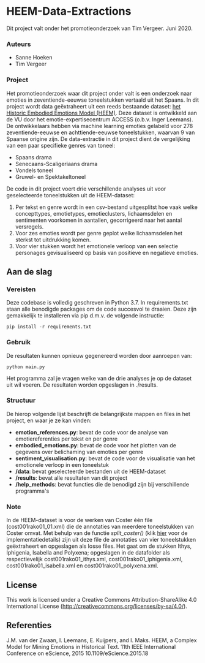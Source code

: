 # HEEM-Data-Extractions

Dit project valt onder het promotieonderzoek van Tim Vergeer.
Juni 2020.

### Auteurs
- Sanne Hoeken
- Tim Vergeer

### Project

Het promotieonderzoek waar dit project onder valt is een onderzoek naar emoties in zeventiende-eeuwse toneelstukken vertaald uit het Spaans. In dit project wordt data geëxtraheert uit een reeds bestaande dataset: [het Historic Embodied Emotions Model (HEEM)](https://github.com/NLeSC/HEEM-dataset). Deze dataset is ontwikkeld aan de VU door het emotie-expertisecentrum ACCESS (o.b.v. Inger Leemans). De ontwikkelaars hebben via machine learning emoties gelabeld voor 278 zeventiende-eeuwse en achttiende-eeuwse toneelstukken, waarvan 9 van Spaanse origine zijn. 
De data-extractie in dit project dient de vergelijking van een paar specifieke genres van toneel: 
- Spaans drama
- Senecaans-Scaligeriaans drama
- Vondels toneel
- Gruwel- en Spektakeltoneel

De code in dit project voert drie verschillende analyses uit voor geselecteerde toneelstukken uit de HEEM-dataset: 
1. Per tekst en genre wordt in een csv-bestand uitgesplitst hoe vaak welke concepttypes, emotietypes, emotieclusters, lichaamsdelen en sentimenten voorkomen in aantallen, gecorrigeerd naar het aantal versregels.
2. Voor zes emoties wordt per genre geplot welke lichaamsdelen het sterkst tot uitdrukking komen.
3. Voor vier stukken wordt het emotionele verloop van een selectie personages gevisualiseerd op basis van positieve en negatieve emoties.

## Aan de slag

### Vereisten

Deze codebase is volledig geschreven in Python 3.7. In requirements.txt staan alle benodigde packages om de code succesvol te draaien. Deze zijn gemakkelijk te installeren via pip d.m.v. de volgende instructie:

```
pip install -r requirements.txt
```

### Gebruik

De resultaten kunnen opnieuw gegenereerd worden door aanroepen van:

```
python main.py
```

Het programma zal je vragen welke van de drie analyses je op de dataset uit wil voeren. De resultaten worden opgeslagen in ./results.

### Structuur

De hierop volgende lijst beschrijft de belangrijkste mappen en files in het project, en waar je ze kan vinden:

- **emotion_references.py**: bevat de code voor de analyse van emotiereferenties per tekst en per genre
- **embodied_emotions.py**: bevat de code voor het plotten van de gegevens over belichaming van emoties per genre
- **sentiment_visualisation.py**: bevat de code voor de visualisatie van het emotionele verloop in een toneelstuk
- **/data**: bevat geselecteerde bestanden uit de HEEM-dataset
- **/results**: bevat alle resultaten van dit project
- **/help_methods**: bevat functies die de benodigd zijn bij verschillende programma's

### Note

In de HEEM-dataset is voor de werken van Coster één file (cost001rako01_01.xml) die de annotaties van meerdere toneelstukken van Coster omvat. Met behulp van de functie *split_coster()* (klik [hier](https://github.com/SanneHoeken/HEEM-Data-Extractions/blob/master/help_methods/split_coster.py) voor de implementatiedetails) zijn uit deze file de annotaties van vier toneelstukken geëxtraheert en opgeslagen als losse files. Het gaat om de stukken Ithys, Iphigenia, Isabella and Polyxena; opgeslagen in de datafolder als respectievelijk cost001rako01_ithys.xml, cost001rako01_iphigenia.xml, cost001rako01_isabella.xml en cost001rako01_polyxena.xml. 

## License
This work is licensed under a Creative Commons Attribution-ShareAlike 4.0 International License (http://creativecommons.org/licenses/by-sa/4.0/).

## Referenties
J.M. van der Zwaan, I. Leemans, E. Kuijpers, and I. Maks. HEEM, a Complex Model for Mining Emotions in Historical Text. 11th IEEE International Conference on eScience, 2015 10.1109/eScience.2015.18